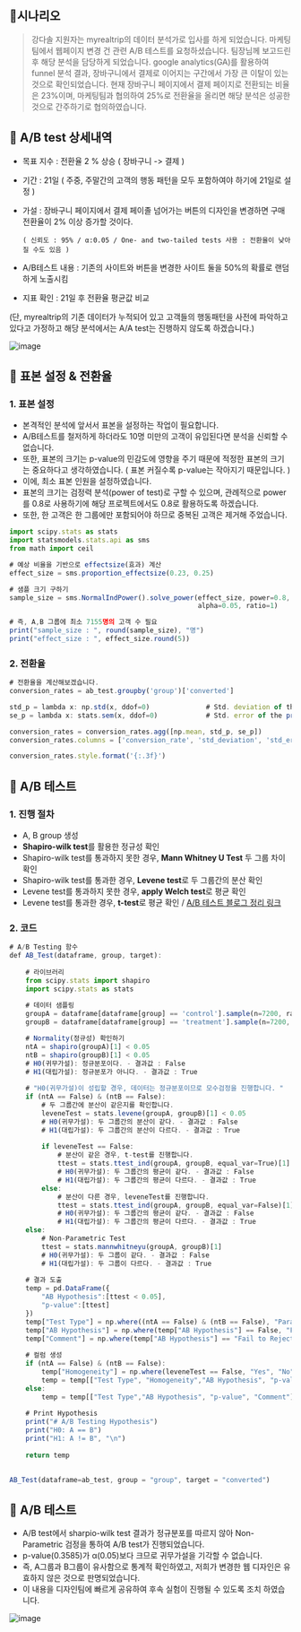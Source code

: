 ## 🔶시나리오

> 강다솔 지원자는 myrealtrip의 데이터 분석가로 입사를 하게 되었습니다. 마케팅팀에서 웹페이지 변경 건 관련 A/B 테스트를 요청하셨습니다. 팀장님께 보고드린 후 해당 분석을 담당하게 되었습니다. google analytics(GA)를 활용하여 funnel 분석 결과, 장바구니에서 결제로 이어지는 구간에서 가장 큰 이탈이 있는 것으로 확인되었습니다.
현재 장바구니 페이지에서 결제 페이지로 전환되는 비율은 23%이며, 마케팅팀과 협의하여 25%로 전환율을 올리면 해당 분석은 성공한 것으로 간주하기로 협의하였습니다.

## 🔶 A/B test 상세내역

- 목표 지수 : 전환율 2 % 상승 ( 장바구니 -> 결제 )
- 기간 : 21일 ( 주중, 주말간의 고객의 행동 패턴을 모두 포함하여야 하기에 21일로 설정 )
- 가설 : 장바구니 페이지에서 결제 페이졸 넘어가는 버튼의 디자인을 변경하면 구매 전환율이 2% 이상 증가할 것이다.

      ( 신뢰도 : 95% / α:0.05 / One- and two-tailed tests 사용 : 전환율이 낮아질 수도 있음 )

- A/B테스트 내용 : 기존의 사이트와 버튼을 변경한 사이트 둘을 50%의 확률로 랜덤하게 노출시킴
- 지표 확인 : 21일 후 전환율 평균값 비교

(단, myrealtrip의 기존 데이터가 누적되어 있고 고객들의 행동패턴을 사전에 파악하고 있다고 가정하고 해당 분석에서는 A/A test는 진행하지 않도록 하겠습니다.)

![image](https://user-images.githubusercontent.com/73736988/128304732-fb082f36-0e91-4300-a9f5-9304c14c5532.png)


## 🔶 표본 설정 & 전환율

### 1. **표본 설정**

- 본격적인 분석에 앞서서 표본을 설정하는 작업이 필요합니다.
- A/B테스트를 철저하게 하더라도 10명 미만의 고객이 유입된다면 분석을 신뢰할 수 없습니다.
- 또한, 표본의 크기는 p-value의 민감도에 영향을 주기 때문에 적정한 표본의 크기는 중요하다고 생각하였습니다. ( 표본 커질수록 p-value는 작아지기 때문입니다. )
- 이에, 최소 표본 인원을 설정하였습니다.
- 표본의 크기는 검정력 분석(power of test)로 구할 수 있으며, 관례적으로 power를 0.8로 사용하기에 해당 프로젝트에서도 0.8로 활용하도록 하겠습니다.
- 또한, 한 고객은 한 그룹에만 포함되어야 하므로 중복된 고객은 제거해 주었습니다.

```jsx
import scipy.stats as stats 
import statsmodels.stats.api as sms 
from math import ceil 

# 예상 비율을 기반으로 effectsize(효과) 계산 
effect_size = sms.proportion_effectsize(0.23, 0.25) 

# 샘플 크기 구하기 
sample_size = sms.NormalIndPower().solve_power(effect_size, power=0.8, 
                                               alpha=0.05, ratio=1)

# 즉, A,B 그룹에 최소 7155명의 고객 수 필요 
print("sample_size : ", round(sample_size), "명") 
print("effect_size : ", effect_size.round(5))
```

### 2. **전환율**

```jsx
# 전환율을 계산해보겠습니다. 
conversion_rates = ab_test.groupby('group')['converted']

std_p = lambda x: np.std(x, ddof=0)              # Std. deviation of the proportion 구하기 
se_p = lambda x: stats.sem(x, ddof=0)            # Std. error of the proportion (std / sqrt(n)) 구하기 

conversion_rates = conversion_rates.agg([np.mean, std_p, se_p])
conversion_rates.columns = ['conversion_rate', 'std_deviation', 'std_error']

conversion_rates.style.format('{:.3f}')

```


## 🔶 A/B 테스트


### 1. **진행 절차**

- A, B group 생성
- **Shapiro-wilk test**를 활용한 정규성 확인
- Shapiro-wilk test를 통과하지 못한 경우, **Mann Whitney U Test** 두 그룹 차이 확인
- Shapiro-wilk test를 통과한 경우, **Levene test**로 두 그룹간의 분산 확인
- Levene test를 통과하지 못한 경우, **apply Welch test**로 평균 확인
- Levene test를 통과한 경우, **t-test**로 평균 확인 / [A/B 테스트 블로그 정리 링크](https://daje0601.tistory.com/267)

### 2. 코드

```jsx
# A/B Testing 함수
def AB_Test(dataframe, group, target):
    
    # 라이브러리 
    from scipy.stats import shapiro
    import scipy.stats as stats
    
    # 데이터 샘플링 
    groupA = dataframe[dataframe[group] == 'control'].sample(n=7200, random_state=42)[target]
    groupB = dataframe[dataframe[group] == 'treatment'].sample(n=7200, random_state=42)[target]

    # Normality(정규성) 확인하기 
    ntA = shapiro(groupA)[1] < 0.05
    ntB = shapiro(groupB)[1] < 0.05
    # H0(귀무가설): 정규분포이다. - 결과값 : False
    # H1(대립가설): 정규분포가 아니다. - 결과값 : True
    
    # "H0(귀무가설)이 성립할 경우, 데이터는 정규분포이므로 모수검정을 진행합니다. "
    if (ntA == False) & (ntB == False): 
        # 두 그룹간에 분산이 같은지를 확인합니다. 
        leveneTest = stats.levene(groupA, groupB)[1] < 0.05
        # H0(귀무가설): 두 그룹간의 분산이 같다. - 결과값 : False
        # H1(대립가설): 두 그룹간의 분산이 다르다. - 결과값 : True
        
        if leveneTest == False:
            # 분산이 같은 경우, t-test를 진행합니다. 
            ttest = stats.ttest_ind(groupA, groupB, equal_var=True)[1]
            # H0(귀무가설): 두 그룹간의 평균이 같다. - 결과값 : False
            # H1(대립가설): 두 그룹간의 평균이 다르다. - 결과값 : True
        else:
            # 분산이 다른 경우, leveneTest를 진행합니다. 
            ttest = stats.ttest_ind(groupA, groupB, equal_var=False)[1]
            # H0(귀무가설): 두 그룹간의 평균이 같다. - 결과값 : False
            # H1(대립가설): 두 그룹간의 평균이 다르다. - 결과값 : True
    else:
        # Non-Parametric Test
        ttest = stats.mannwhitneyu(groupA, groupB)[1] 
        # H0(귀무가설): 두 그룹이 같다. - 결과값 : False
        # H1(대립가설): 두 그룹이 다르다. - 결과값 : True
        
    # 결과 도출 
    temp = pd.DataFrame({
        "AB Hypothesis":[ttest < 0.05], 
        "p-value":[ttest]
    })
    temp["Test Type"] = np.where((ntA == False) & (ntB == False), "Parametric", "Non-Parametric")
    temp["AB Hypothesis"] = np.where(temp["AB Hypothesis"] == False, "Fail to Reject H0", "Reject H0")
    temp["Comment"] = np.where(temp["AB Hypothesis"] == "Fail to Reject H0", "A/B groups are similar!", "A/B groups are not similar!")
    
    # 컬럼 생성 
    if (ntA == False) & (ntB == False):
        temp["Homogeneity"] = np.where(leveneTest == False, "Yes", "No")
        temp = temp[["Test Type", "Homogeneity","AB Hypothesis", "p-value", "Comment"]]
    else:
        temp = temp[["Test Type","AB Hypothesis", "p-value", "Comment"]]
    
    # Print Hypothesis
    print("# A/B Testing Hypothesis")
    print("H0: A == B")
    print("H1: A != B", "\n")
    
    return temp
    

AB_Test(dataframe=ab_test, group = "group", target = "converted")
```

## 🔶 A/B 테스트


- A/B test에서 sharpio-wilk test 결과가 정규분포를 따르지 않아 Non-Parametric 검정을 통하여 A/B test가 진행되었습니다.
- p-value(0.3585)가 α(0.05)보다 크므로 귀무가설을 기각할 수 없습니다.
- 즉, A그룹과 B그룹이 유사함으로 통계적 확인하였고, 저희가 변경한 웹 디자인은 유효하지 않은 것으로 판명되었습니다.
- 이 내용을 디자인팀에 빠르게 공유하여 후속 실험이 진행될 수 있도록 조치 하였습니다.

![image](https://user-images.githubusercontent.com/73736988/128304833-f3adcb3a-f8d6-4a4b-8bc4-68d880dd0307.png)
